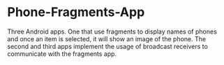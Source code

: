 # Phone-Fragments-App
Three Android apps. One that use fragments to display names of phones and once an item is selected, it will show an image of the phone. The second and third apps implement the usage of broadcast receivers to communicate with the fragments app.
